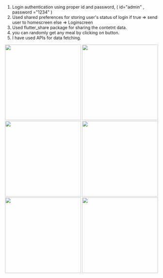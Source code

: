 1) Login authentication using proper id and password, ( id="admin" , password ="1234" )
2) Used shared preferences for storing user's status of login if true => send user to homescreen else => Loginscreen
3) Used flutter_share package for sharing the contetnt data.
4) you can randomly get any meal by clicking on button. 
5) I have used APIs for data fetching.

<img src="https://user-images.githubusercontent.com/46574484/219851284-f9c44147-a8c6-4abb-8052-3514f1a628a5.png" width="250">
<img src="https://user-images.githubusercontent.com/46574484/219851387-2253648e-a355-4549-8872-949e0d0840b5.png" width="250">
<img src="https://user-images.githubusercontent.com/46574484/219851405-bd176482-8c43-457f-8a77-ee30be7cc95f.png" width="250">
<img src="https://user-images.githubusercontent.com/46574484/219851411-3b200390-f5b9-4451-90b9-dcbfac11c768.png" width="250">
<img src="https://user-images.githubusercontent.com/46574484/219851429-2dee2f27-389b-4a25-bd0b-2d57f042c276.png" width="250">
<img src="https://user-images.githubusercontent.com/46574484/219851435-334367a9-5f5f-4005-98fc-c31b97cf7952.png" width="250">


